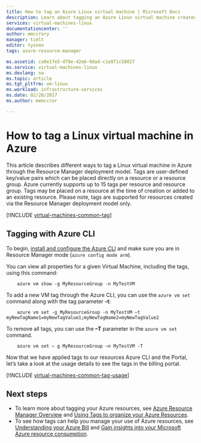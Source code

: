 ```yaml
---
title: How to tag an Azure Linux virtual machine | Microsoft Docs
description: Learn about tagging an Azure Linux virtual machine created in Azure using the Resource Manager deployment model.
services: virtual-machines-linux
documentationcenter: ''
author: mmccrory
manager: timlt
editor: tysonn
tags: azure-resource-manager

ms.assetid: ca0e17e5-d78e-42e6-9dad-c1e8f1c58027
ms.service: virtual-machines-linux
ms.devlang: na
ms.topic: article
ms.tgt_pltfrm: vm-linux
ms.workload: infrastructure-services
ms.date: 02/28/2017
ms.author: memccror

---
```

# How to tag a Linux virtual machine in Azure
This article describes different ways to tag a Linux virtual machine in Azure through the Resource Manager deployment model. Tags are user-defined key/value pairs which can be placed directly on a resource or a resource group. Azure currently supports up to 15 tags per resource and resource group. Tags may be placed on a resource at the time of creation or added to an existing resource. Please note, tags are supported for resources created via the Resource Manager deployment model only.

[!INCLUDE [virtual-machines-common-tag](../../../includes/virtual-machines-common-tag.md)]

## Tagging with Azure CLI
To begin, [install and configure the Azure CLI](../../xplat-cli-azure-resource-manager.md) and make sure you are in Resource Manager mode (`azure config mode arm`).

You can view all properties for a given Virtual Machine, including the tags, using this command:

        azure vm show -g MyResourceGroup -n MyTestVM

To add a new VM tag through the Azure CLI, you can use the `azure vm set` command along with the tag parameter **-t**:

        azure vm set -g MyResourceGroup -n MyTestVM –t myNewTagName1=myNewTagValue1;myNewTagName2=myNewTagValue2

To remove all tags, you can use the **–T** parameter in the `azure vm set` command.

        azure vm set – g MyResourceGroup –n MyTestVM -T


Now that we have applied tags to our resources Azure CLI and the Portal, let’s take a look at the usage details to see the tags in the billing portal.

[!INCLUDE [virtual-machines-common-tag-usage](../../../includes/virtual-machines-common-tag-usage.md)]

## Next steps
* To learn more about tagging your Azure resources, see [Azure Resource Manager Overview][Azure Resource Manager Overview] and [Using Tags to organize your Azure Resources][Using Tags to organize your Azure Resources].
* To see how tags can help you manage your use of Azure resources, see [Understanding your Azure Bill][Understanding your Azure Bill] and [Gain insights into your Microsoft Azure resource consumption][Gain insights into your Microsoft Azure resource consumption].

[Azure CLI environment]: ../../azure-resource-manager/xplat-cli-azure-resource-manager.md
[Azure Resource Manager Overview]: ../../azure-resource-manager/resource-group-overview.md
[Using Tags to organize your Azure Resources]: ../../azure-resource-manager/resource-group-using-tags.md
[Understanding your Azure Bill]: ../../billing/billing-understand-your-bill.md
[Gain insights into your Microsoft Azure resource consumption]: ../../billing/billing-usage-rate-card-overview.md

